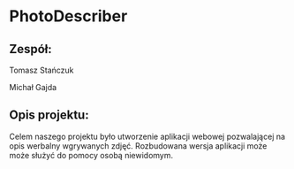 # PhotoDescriber

## Zespół:
Tomasz Stańczuk

Michał Gajda

## Opis projektu:
Celem naszego projektu było utworzenie aplikacji webowej pozwalającej na opis werbalny wgrywanych zdjęć.
Rozbudowana wersja aplikacji może może służyć do pomocy osobą niewidomym.
